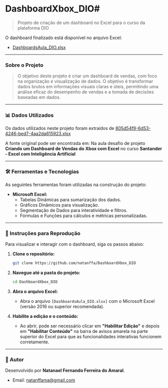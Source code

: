 # DashboardXbox_DIO# 


> Projeto de criação de um dashboard no Excel para o curso da plataforma DIO 


O dashboard finalizado está disponível no arquivo Excel:
*   [DashboardsAula_DIO.xlsx](https://github.com/user-attachments/files/20846868/DashboardsAula_DIO.xlsx)


---

###  Sobre o Projeto
> O objetivo deste projeto é criar um dashboard de vendas, com foco na organização e visualização de dados. O objetivo é transformar dados brutos em informações visuais claras e úteis, permitindo uma análise eficaz do desempenho de vendas e a tomada de decisões baseadas em dados.




---

### 📊 Dados Utilizados

Os dados utilizados neste projeto foram extraídos de [805d54f9-6d53-4246-bed7-4aa2da615923.xlsx](https://github.com/user-attachments/files/20846922/805d54f9-6d53-4246-bed7-4aa2da615923.xlsx)

A fonte original pode ser encontrada em: Na aula desafio de projeto **Criando um Dashboard de Vendas do Xbox com Excel** no curso **Santander - Excel com Inteligência Artificial**

---

### 🛠 Ferramentas e Tecnologias

As seguintes ferramentas foram utilizadas na construção do projeto:

*   **Microsoft Excel:**
    *   Tabelas Dinâmicas para sumarização dos dados.
    *   Gráficos Dinâmicos para visualização.
    *   Segmentação de Dados para interatividade e filtros.
    *   Fórmulas e Funções para cálculos e métricas personalizadas.
  

---

### 🧾 Instruções para Reprodução

Para visualizar e interagir com o dashboard, siga os passos abaixo:

1.  **Clone o repositório:**
    ```bash
    git clone https://github.com/natanffa/DashboardXbox_DIO
    ```

2.  **Navegue até a pasta do projeto:**
    ```bash
    cd DashboardXbox_DIO
    ```

3.  **Abra o arquivo Excel:**
    *   Abra o arquivo `[DashboardsAula_DIO.xlsx]` com o Microsoft Excel (versão 2016 ou superior recomendada).

4.  **Habilite a edição e o conteúdo:**
    *   Ao abrir, pode ser necessário clicar em **"Habilitar Edição"** e depois em **"Habilitar Conteúdo"** na barra de avisos amarela na parte superior do Excel para que as funcionalidades interativas funcionem corretamente.


---

### 👤 Autor

Desenvolvido por **Natanael Fernando Ferreira do Amaral**.

*   Email: natanffama@gmail.com
